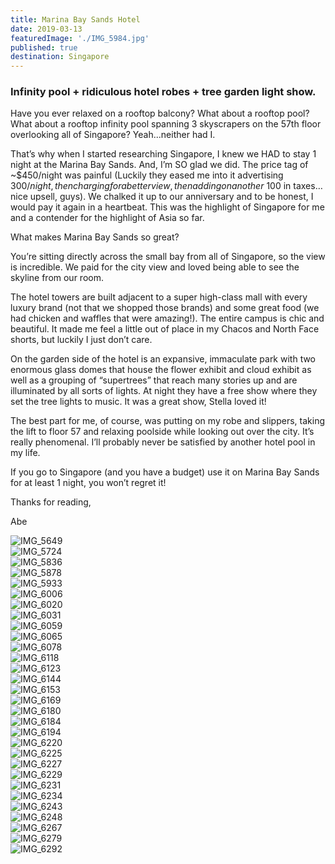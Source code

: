 ```yaml
---
title: Marina Bay Sands Hotel
date: 2019-03-13
featuredImage: './IMG_5984.jpg'
published: true
destination: Singapore
---
```


### Infinity pool + ridiculous hotel robes + tree garden light show.

Have you ever relaxed on a rooftop balcony? What about a rooftop pool? What about a rooftop infinity pool spanning 3 skyscrapers on the 57th floor overlooking all of Singapore? Yeah...neither had I.

That’s why when I started researching Singapore, I knew we HAD to stay 1 night at the Marina Bay Sands. And, I’m SO glad we did. The price tag of ~$450/night was painful (Luckily they eased me into it advertising $300/night, then charging for a better view, then adding on another ~$100 in taxes… nice upsell, guys). We chalked it up to our anniversary and to be honest, I would pay it again in a heartbeat. This was the highlight of Singapore for me and a contender for the highlight of Asia so far.

What makes Marina Bay Sands so great? 

You’re sitting directly across the small bay from all of Singapore, so the view is incredible. We paid for the city view and loved being able to see the skyline from our room. 

The hotel towers are built adjacent to a super high-class mall with every luxury brand (not that we shopped those brands) and some great food (we had chicken and waffles that were amazing!). The entire campus is chic and beautiful. It made me feel a little out of place in my Chacos and North Face shorts, but luckily I just don’t care.

On the garden side of the hotel is an expansive, immaculate park with two enormous glass domes that house the flower exhibit and cloud exhibit as well as a grouping of “supertrees” that reach many stories up and are illuminated by all sorts of lights. At night they have a free show where they set the tree lights to music. It was a great show, Stella loved it!

The best part for me, of course, was putting on my robe and slippers, taking the lift to floor 57 and relaxing poolside while looking out over the city. It’s really phenomenal. I’ll probably never be satisfied by another hotel pool in my life.

If you go to Singapore (and you have a budget) use it on Marina Bay Sands for at least 1 night, you won’t regret it!

Thanks for reading,

Abe


![IMG_5649](/IMG_5649.jpg)
</br>
![IMG_5724](/IMG_5724.jpg)
</br>
![IMG_5836](/IMG_5836.jpg)
</br>
![IMG_5878](/IMG_5878.jpg)
</br>
![IMG_5933](/IMG_5933.jpg)
</br>
![IMG_6006](/IMG_6006.jpg)
</br>
![IMG_6020](/IMG_6020.jpg)
</br>
![IMG_6031](/IMG_6031.jpg)
</br>
![IMG_6059](/IMG_6059.jpg)
</br>
![IMG_6065](/IMG_6065.jpg)
</br>
![IMG_6078](/IMG_6078.jpg)
</br>
![IMG_6118](/IMG_6118.jpg)
</br>
![IMG_6123](/IMG_6123.jpg)
</br>
![IMG_6144](/IMG_6144.jpg)
</br>
![IMG_6153](/IMG_6153.jpg)
</br>
![IMG_6169](/IMG_6169.jpg)
</br>
![IMG_6180](/IMG_6180.jpg)
</br>
![IMG_6184](/IMG_6184.jpg)
</br>
![IMG_6194](/IMG_6194.jpg)
</br>
![IMG_6220](/IMG_6220.jpg)
</br>
![IMG_6225](/IMG_6225.jpg)
</br>
![IMG_6227](/IMG_6227.jpg)
</br>
![IMG_6229](/IMG_6229.jpg)
</br>
![IMG_6231](/IMG_6231.jpg)
</br>
![IMG_6234](/IMG_6234.jpg)
</br>
![IMG_6243](/IMG_6243.jpg)
</br>
![IMG_6248](/IMG_6248.jpg)
</br>
![IMG_6267](/IMG_6267.jpg)
</br>
![IMG_6279](/IMG_6279.jpg)
</br>
![IMG_6292](/IMG_6292.jpg)
